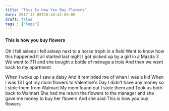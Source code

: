```yaml
---
title: "This Is How You Buy Flowers"
date: 2017-12-05T20:44:42-08:00
draft: false
tags : ["logs"]
---
```


#### This is how you buy flowers

Oh I fell asleep
I fell asleep next to a horse troph in a field
Want to know how this happened
It all started last night
I got picked up by a girl in a Mazda 3
We went to 711 and she bought a bottle of ménage a trois
And then we went back to my apartment

When I woke up I saw a daisy
And it reminded me of when I was a kid
When I was 13 I got my mom flowers to Valentine's Day
I didn't have any money so I stole them from Walmart
My mom found out I stole them and
Took us both back to Walmart
She had me return the flowers to the manager and she gave me money to buy her flowers
And she said
This is how you buy flowers

